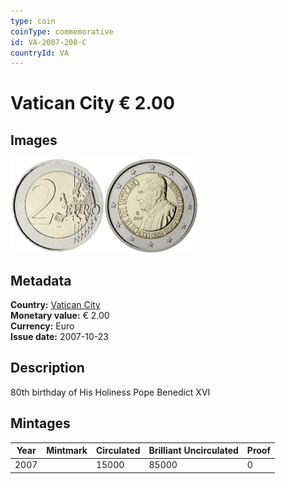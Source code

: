 ```yaml
---
type: coin
coinType: commemorative
id: VA-2007-200-C
countryId: VA
---
```


# Vatican City € 2.00

## Images

<img src="../../Images/common-2007-200.webp" height="150" alt="Front image"><img src="Images/VA-2007-200.webp" height="150" alt="Back image">

## Metadata

**Country:** [Vatican City](../../Countries/Vatican%20City/index.md)\
**Monetary value:** € 2.00\
**Currency:** Euro\
**Issue date:** 2007-10-23

## Description

80th birthday of His Holiness Pope Benedict XVI

## Mintages

| Year | Mintmark | Circulated | Brilliant Uncirculated | Proof |
| ---- | -------- | ---------- | ---------------------- | ----- |
| 2007 |          | 15000      | 85000                  | 0     |
